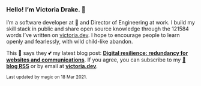 ### Hello! I’m Victoria Drake. 👋

I’m a software developer at 💜 and Director of Engineering at work. I build my skill stack in public and share open source knowledge through the 121584 words I’ve written on [victoria.dev](https://victoria.dev). I hope to encourage people to learn openly and fearlessly, with wild child-like abandon.

This 🥑 says they 💕 my latest blog post: **[Digital resilience: redundancy for websites and communications](https://victoria.dev/blog/digital-resilience-redundancy-for-websites-and-communications/)**. If you agree, you can subscribe to my [📡 **blog RSS**](https://victoria.dev/index.xml) or by email at [**victoria.dev**](https://victoria.dev).

<sub>Last updated by magic on 18 Mar 2021.</sub>
